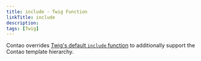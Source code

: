 ```yaml
---
title: include - Twig Function
linkTitle: include
description: 
tags: [Twig]
---
```


Contao overrides [Twig's default `include` function](https://twig.symfony.com/doc/3.x/functions/include.html) to 
additionally support the Contao template hierarchy.
